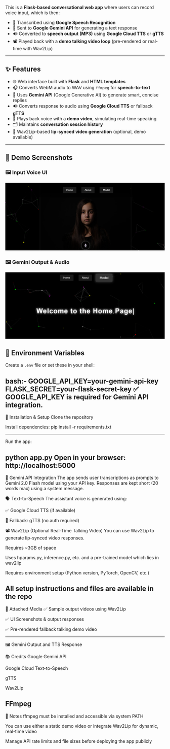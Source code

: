 
This is a **Flask-based conversational web app** where users can record voice input, which is then:

- 🎤 Transcribed using **Google Speech Recognition**
- 🤖 Sent to **Google Gemini API** for generating a text response
- 🔊 Converted to **speech output (MP3)** using **Google Cloud TTS** or **gTTS**
- 📽️ Played back with a **demo talking video loop** (pre-rendered or real-time with Wav2Lip)

---

## ✨ Features

- 🌐 Web interface built with **Flask** and **HTML templates**
- 🎧 Converts WebM audio to WAV using `ffmpeg` for **speech-to-text**
- 🧠 Uses **Gemini API** (Google Generative AI) to generate smart, concise replies
- 🔊 Converts response to audio using **Google Cloud TTS** or fallback **gTTS**
- 🧪 Plays back voice with a **demo video**, simulating real-time speaking
- 🗂️ Maintains **conversation session history**
- 🔁 Wav2Lip-based **lip-synced video generation** (optional, demo available)

---




## 📸 Demo Screenshots

### 🖼️ Input Voice UI  
![LLM Screenshot 1](llm1.png)

### 🖼️ Gemini Output & Audio  
![LLM Screenshot 2](llm2.png)
## 🔑 Environment Variables

Create a `.env` file or set these in your shell:


bash:-
GOOGLE_API_KEY=your-gemini-api-key
FLASK_SECRET=your-flask-secret-key
✅ GOOGLE_API_KEY is required for Gemini API integration.
---------------------------------------------
🔧 Installation & Setup
Clone the repository

Install dependencies:
pip install -r requirements.txt

-------------------------------
Run the app:

python app.py
Open in your browser:
http://localhost:5000
------------------------------------------------
🧠 Gemini API Integration
The app sends user transcriptions as prompts to Gemini 2.0 Flash model using your API key.
Responses are kept short (20 words max) using a system message.

🗣️ Text-to-Speech
The assistant voice is generated using:

✅ Google Cloud TTS (if available)

🔁 Fallback: gTTS (no auth required)

📽️ Wav2Lip (Optional Real-Time Talking Video)
You can use Wav2Lip to generate lip-synced video responses.

Requires ~3GB of space

Uses hparams.py, inference.py, etc.  and a pre-trained model which lies in wav2lip
 
Requires environment setup (Python version, PyTorch, OpenCV, etc.)

All setup instructions and files are available in the repo
-------------------------------------------------------
📁 Attached Media
✅ Sample output videos using Wav2Lip

✅ UI Screenshots & output responses

✅ Pre-rendered fallback talking demo video


-------------------------------------------
🖼️ Gemini Output and TTS Response


📚 Credits
Google Gemini API

Google Cloud Text-to-Speech

gTTS

Wav2Lip

FFmpeg
-------------------------------------------------
📌 Notes
ffmpeg must be installed and accessible via system PATH

You can use either a static demo video or integrate Wav2Lip for dynamic, real-time video

Manage API rate limits and file sizes before deploying the app publicly

